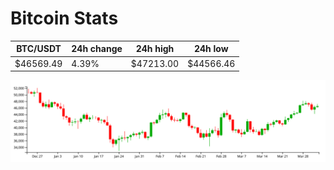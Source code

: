 # Bitcoin Stats

BTC/USDT|24h change|24h high|24h low|
|---|---|---|---|
|$46569.49|4.39%|$47213.00|$44566.46|

<img src="./chart.svg">
